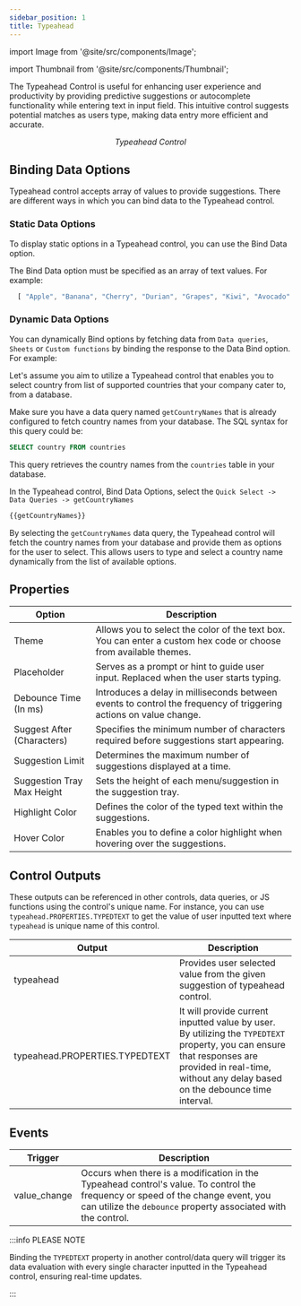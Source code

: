 ```yaml
---
sidebar_position: 1
title: Typeahead
---
```


import Image from '@site/src/components/Image';

import Thumbnail from '@site/src/components/Thumbnail';

The Typeahead Control is useful for enhancing user experience and productivity by providing predictive suggestions or autocomplete functionality while entering text in input field. This intuitive control suggests potential matches as users type, making data entry more efficient and accurate.

<figure>
  <Thumbnail src="/img/reference/controls/typeahead/control.png" alt="typeahead control" />
  <figcaption align = "center"><i>Typeahead Control</i></figcaption>
</figure>

## Binding Data Options

Typeahead control accepts array of values to provide suggestions.
There are different ways in which you can bind data to the Typeahead control.

### Static Data Options

To display static options in a Typeahead control, you can use the Bind Data option.

The Bind Data option must be specified as an array of text values. For example:

```js
  [ "Apple", "Banana", "Cherry", "Durian", "Grapes", "Kiwi", "Avocado" ]

```


### Dynamic Data Options

You can dynamically Bind options by fetching data from `Data queries`, `Sheets` or `Custom functions` by binding the response to the Data Bind option. For example: 


Let's assume you aim to utilize a Typeahead control that enables you to select country from list of supported countries that your company cater to, from a database.

Make sure you have a data query named `getCountryNames` that is already configured to fetch country names from your database. The SQL syntax for this query could be:

```sql
SELECT country FROM countries
```

This query retrieves the country names from the `countries` table in your database.

In the Typeahead control, Bind Data Options, select the `Quick Select -> Data Queries -> getCountryNames`

```js
{{getCountryNames}}
```

By selecting the `getCountryNames` data query, the Typeahead control will fetch the country names from your database and provide them as options for the user to select. This allows users to type and select a country name dynamically from the list of available options.

## Properties



| Option                  | Description                                                                             |
|--------------------------|-----------------------------------------------------------------------------------------|
| Theme                | Allows you to select the color of the text box. You can enter a custom hex code or choose from available themes. |
| Placeholder          | Serves as a prompt or hint to guide user input. Replaced when the user starts typing.   |
| Debounce Time (In ms)| Introduces a delay in milliseconds between events to control the frequency of triggering actions on value change. |
| Suggest After (Characters) | Specifies the minimum number of characters required before suggestions start appearing. |
| Suggestion Limit     | Determines the maximum number of suggestions displayed at a time.                        |
| Suggestion Tray Max Height | Sets the height of each menu/suggestion in the suggestion tray.                       |
| Highlight Color      | Defines the color of the typed text within the suggestions.                              |
| Hover Color          | Enables you to define a color highlight when hovering over the suggestions.              |


## Control Outputs

These outputs can be referenced in other controls, data queries, or JS functions using the control's unique name. For instance, you can use `typeahead.PROPERTIES.TYPEDTEXT` to get the value of user inputted text where `typeahead` is unique name of this control.

| Output                  | Description                                                                             |
|--------------------------|-----------------------------------------------------------------------------------------|
| typeahead                | Provides user selected value from the given suggestion of typeahead control. |
| typeahead.PROPERTIES.TYPEDTEXT                | It will provide current inputted value by user. By utilizing the `TYPEDTEXT` property, you can ensure that responses are provided in real-time, without any delay based on the debounce time interval. |


## Events

| Trigger                   | Description                                                                             |
|--------------------------|-----------------------------------------------------------------------------------------|
| value_change                | Occurs when there is a modification in the Typeahead control's value. To control the frequency or speed of the change event, you can utilize the `debounce` property associated with the control. |


:::info PLEASE NOTE

Binding the `TYPEDTEXT` property in another control/data query will trigger its data evaluation with every single
character inputted in the Typeahead control, ensuring real-time updates. 

:::
